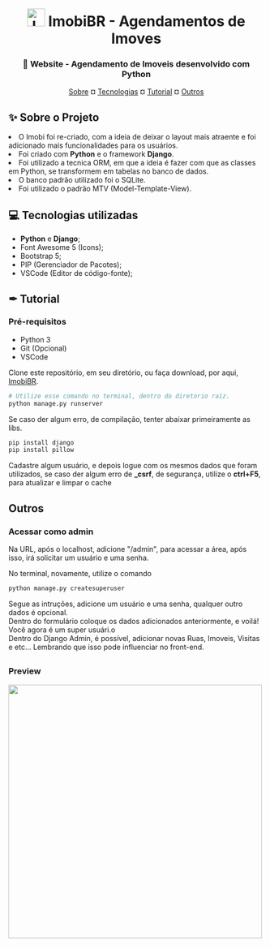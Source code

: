 <h1 align="center"><img src="https://cdn.discordapp.com/attachments/897304698468565022/932425051515551764/logo.png" alt="Logo Imobi" width="35px"> ImobiBR - Agendamentos de Imoves</h1>

<h3 align="center">🏢 Website - Agendamento de Imoveis desenvolvido com Python</h3>
<p align="center"><a href="#sobre">Sobre</a> ¤ <a href="#tech">Tecnologias</a> ¤ <a href="#tuto">Tutorial</a> ¤ <a href="#other">Outros</a></p>

##

<h2 id="sobre">✨ Sobre o Projeto</h2>
<div>
  <li> O Imobi foi re-criado, com a ideia de deixar o layout mais atraente e foi adicionado mais funcionalidades para os usuários.</li>
  <li> Foi criado com <b>Python</b> e o framework <b>Django</b>.</li>
  <li> Foi utilizado a tecnica ORM, em que a ideia é fazer com que as classes em Python, se transformem em tabelas no banco de dados.</li>
  <li> O banco padrão utilizado foi o SQLite.</li>
  <li> Foi utilizado o padrão MTV (Model-Template-View).</li>
</div>
  
<h2 id="tech">💻 Tecnologias utilizadas</h2>

- **Python** e **Django**;
- Font Awesome 5 (Icons);
- Bootstrap 5;
- PIP (Gerenciador de Pacotes);
- VSCode (Editor de código-fonte);

##

<h2 id="tuto">✒ Tutorial</h2>

<h3>Pré-requisitos</h3>
<ul>
  <li>Python 3</li>
  <li>Git (Opcional)</li>
  <li>VSCode</li>
</ul>

<p>Clone este repositório, em seu diretório, ou faça download, por aqui, <a href="https://github.com/satoosan/Imobi-Pystackweek2.0/archive/refs/heads/main.zip">
  ImobiBR</a>.
</p>

```Bash
# Utilize esse comando no terminal, dentro do diretorio raíz.
python manage.py runserver
```
<p>Se caso der algum erro, de compilação, tenter abaixar primeiramente as libs.</p>

```Bash
pip install django
pip install pillow
```

Cadastre algum usuário, e depois logue com os mesmos dados que foram utilizados, se caso der algum erro de <b>_csrf</b>, de segurança, utilize o <b>ctrl+F5</b>, para atualizar e limpar o cache

##

<h2 id="other">Outros</h2>

<h3> Acessar como <b>admin</b> </h3>
<p> Na URL, após o localhost, adicione "/admin", para acessar a área, após isso, irá solicitar um usuário e uma senha.</p>
<p> No terminal, novamente, utilize o comando </p>

```Bash
python manage.py createsuperuser
```

Segue as intruções, adicione um usuário e uma senha, qualquer outro dados é opcional.<br>
Dentro do formulário coloque os dados adicionados anteriormente, e voilá! Você agora é um super usuári.o</br>
Dentro do Django Admin, é possível, adicionar novas Ruas, Imoveis, Visitas e etc... Lembrando que isso pode influenciar no front-end. 

##

### Preview
<img src="https://github.com/satoosan/Imobi-Pystackweek2.0/blob/main/preview/preview.gif?raw=true" width="500px">
